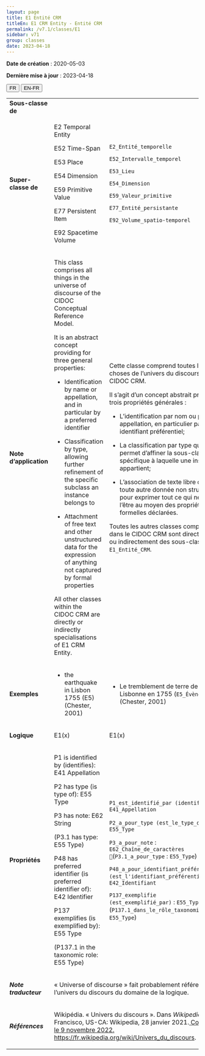 ```yaml
---
layout: page
title: E1 Entité CRM
titleEn: E1 CRM Entity - Entité CRM
permalink: /v7.1/classes/E1
sidebar: v71
group: classes
date: 2023-04-18
---
```


**Date de création** : 2020-05-03

**Dernière mise à jour** : 2023-04-18

<div class="lang-buttons">
  <button id="fr" class="activate">FR</button>
  <button id="en-fr">EN-FR</button>
</div>

<table>
<tbody>
<tr>
<td><strong>Sous-classe de</strong></td>
<td class="en">
</td>
<td>
</td>
</tr>
<tr>
<td><strong>Super-classe de</strong></td>
<td class="en">
<p>E2 Temporal Entity</p>
<p>E52 Time-Span</p>
<p>E53 Place</p>
<p>E54 Dimension</p>
<p>E59 Primitive Value</p>
<p>E77 Persistent Item</p>
<p>E92 Spacetime Volume</p>
</td>
<td>
<p><code class="language-plaintext highlighter-rouge">E2_Entité_temporelle</code> </p>
<p><code class="language-plaintext highlighter-rouge">E52_Intervalle_temporel</code> </p>
<p><code class="language-plaintext highlighter-rouge">E53_Lieu</code> </p>
<p><code class="language-plaintext highlighter-rouge">E54_Dimension</code> </p>
<p><code class="language-plaintext highlighter-rouge">E59_Valeur_primitive</code> </p>
<p><code class="language-plaintext highlighter-rouge">E77_Entité_persistante</code> </p>
<p><code class="language-plaintext highlighter-rouge">E92_Volume_spatio-temporel</code> </p>
</td>
</tr>
<tr>
<td><strong>Note d’application</strong></td>
<td class="en">
<p>This class comprises all things in the universe of discourse of the CIDOC Conceptual Reference Model. </p>
<p>It is an abstract concept providing for three general properties:</p>
<ul>
<li><p>Identification by name or appellation, and in particular by a preferred identifier</p>
</li>
<li><p>Classification by type, allowing further refinement of the specific subclass an instance belongs to </p>
</li>
<li><p>Attachment of free text and other unstructured data for the expression of anything not captured by formal properties</p>
</li>
</ul>
<p>All other classes within the CIDOC CRM are directly or indirectly specialisations of E1 CRM Entity. </p>
</td>
<td>
<p>Cette classe comprend toutes les choses de l’univers du discours du CIDOC CRM.</p>
<p>Il s’agit d’un concept abstrait prévoyant trois propriétés générales :</p>
<ul>
<li><p>L’identification par nom ou par appellation, en particulier par un identifiant préférentiel;</p>
</li>
<li><p>La classification par type qui permet d’affiner la sous-classe spécifique à laquelle une instance appartient;</p>
</li>
<li><p>L’association de texte libre ou de toute autre donnée non structurée pour exprimer tout ce qui ne peut l’être au moyen des propriétés formelles déclarées.</p>
</li>
</ul>
<p>Toutes les autres classes comprises dans le CIDOC CRM sont directement ou indirectement des sous-classes de <code class="language-plaintext highlighter-rouge">E1_Entité_CRM</code>.</p>
</td>
</tr>
<tr>
<td><strong>Exemples</strong></td>
<td class="en">
<ul>
<li><p>the earthquake in Lisbon 1755 (E5) (Chester, 2001)</p>
</li>
</ul>
</td>
<td>
<ul>
<li><p>Le tremblement de terre de Lisbonne en 1755 (<code class="language-plaintext highlighter-rouge">E5_Évènement</code>) (Chester, 2001)</p>
</li>
</ul>
</td>
</tr>
<tr>
<td><strong>Logique</strong></td>
<td class="en">
<p>E1(x)</p>
</td>
<td>
<p>E1(x)</p>
</td>
</tr>
<tr>
<td><strong>Propriétés</strong></td>
<td class="en">
<p>P1 is identified by (identifies): E41 Appellation</p>
<p>P2 has type (is type of): E55 Type</p>
<p>P3 has note: E62 String</p>
<p>(P3.1 has type: E55 Type)</p>
<p>P48 has preferred identifier (is preferred identifier of): E42 Identifier</p>
<p>P137 exemplifies (is exemplified by): E55 Type</p>
<p>(P137.1 in the taxonomic role: E55 Type)</p>
</td>
<td>
<p><code class="language-plaintext highlighter-rouge">P1_est_identifié_par (identifie)</code> : <code class="language-plaintext highlighter-rouge">E41_Appellation</code></p>
<p><code class="language-plaintext highlighter-rouge">P2_a_pour_type (est_le_type_de)</code> : <code class="language-plaintext highlighter-rouge">E55_Type</code></p>
<p><code class="language-plaintext highlighter-rouge">P3_a_pour_note</code> : <code class="language-plaintext highlighter-rouge">E62_Chaîne_de_caractères </code>(<code class="language-plaintext highlighter-rouge">P3.1_a_pour_type</code> : <code class="language-plaintext highlighter-rouge">E55_Type</code>)</p>
<p><code class="language-plaintext highlighter-rouge">P48_a_pour_identifiant_préférentiel (est_l'identifiant_préférentiel_de)</code> : <code class="language-plaintext highlighter-rouge">E42_Identifiant</code></p>
<p><code class="language-plaintext highlighter-rouge">P137_exemplifie (est_exemplifié_par)</code> : <code class="language-plaintext highlighter-rouge">E55_Type</code> (<code class="language-plaintext highlighter-rouge">P137.1_dans_le_rôle_taxonomique_de</code> : <code class="language-plaintext highlighter-rouge">E55_Type</code>)</p>
</td>
</tr>
<tr>
<td><strong><em>Note traducteur</em></strong></td>
<td colspan="2">
<p>« Universe of discourse » fait probablement référence à l’univers du discours du domaine de la logique.</p>
</td>
</tr>
<tr>
<td><strong><em>Références</em></strong></td>
<td colspan="2">
<p>Wikipédia. « Univers du discours ». Dans <em>Wikipedia</em>. San Francisco, US-CA: Wikipedia, 28 janvier 2021.<a href="https://fr.wikipedia.org/wiki/Univers_du_discours"><span class="underline"> Consulté le 9 novembre 2022. </span></a><a href="https://fr.wikipedia.org/wiki/Univers_du_discours"><span class="underline">https://fr.wikipedia.org/wiki/Univers_du_discours</span></a>.</p>
</td>
</tr>
</tbody>
</table>

				